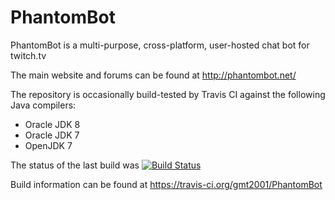 # PhantomBot
PhantomBot is a multi-purpose, cross-platform, user-hosted chat bot for twitch.tv

The main website and forums can be found at http://phantombot.net/

The repository is occasionally build-tested by Travis CI against the following Java compilers:
* Oracle JDK 8
* Oracle JDK 7
* OpenJDK 7

The status of the last build was [![Build Status](https://travis-ci.org/gmt2001/PhantomBot.svg?branch=master)](https://travis-ci.org/gmt2001/PhantomBot)

Build information can be found at https://travis-ci.org/gmt2001/PhantomBot
